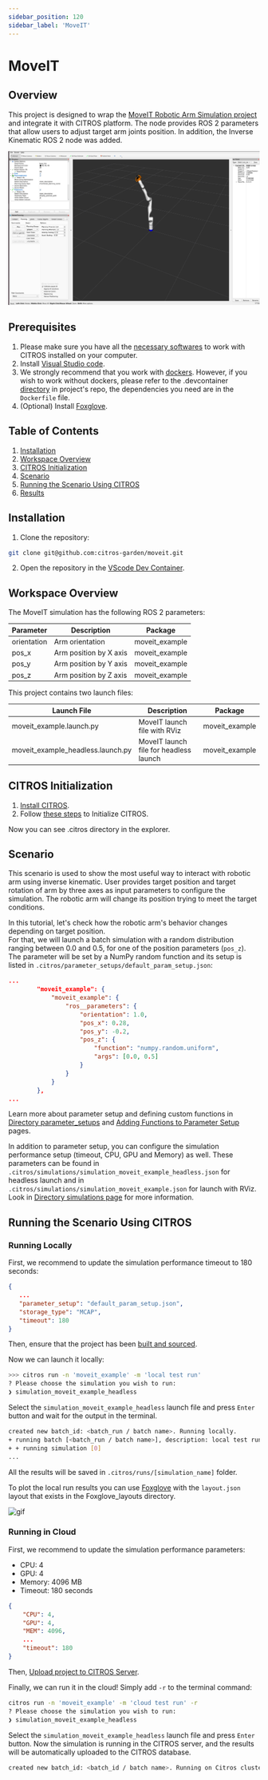 ```yaml
---
sidebar_position: 120
sidebar_label: 'MoveIT'
---
```



# MoveIT

## Overview
This project is designed to wrap the [MoveIT Robotic Arm Simulation project](https://moveit.picknik.ai/main/doc/tutorials/quickstart_in_rviz/quickstart_in_rviz_tutorial.html) and integrate it with CITROS platform. The node provides ROS 2 parameters that allow users to adjust target arm joints position. In addition, the Inverse Kinematic ROS 2 node was added.

![png](img/arm0.png "Arm")

## Prerequisites

1. Please make sure you have all the [necessary softwares](https://citros.io/doc/docs_tutorials/getting_started/#softwares-to-work-with-citros) to work with CITROS installed on your computer.
2. Install [Visual Studio code](https://code.visualstudio.com/download).
3. We strongly recommend that you work with [dockers](https://citros.io/doc/docs_tutorials/dockerfile_overview/). However, if you wish to work without dockers, please refer to the .devcontainer [directory](https://github.com/citros-garden/moveit/tree/main/.devcontainer) in project's repo, the dependencies you need are in the ```Dockerfile``` file.
4. (Optional) Install [Foxglove](https://docs.foxglove.dev/docs/introduction).

## Table of Contents
1. [Installation](#installation)
2. [Workspace Overview](#workspace-overview)
3. [CITROS Initialization](#citros-initialization)
4. [Scenario](#scenario)
5. [Running the Scenario Using CITROS](#running-the-scenario-using-citros)
6. [Results](#results)

## Installation
1. Clone the repository:
```bash
git clone git@github.com:citros-garden/moveit.git
```
2. Open the repository in the [VScode Dev Container](https://citros.io/doc/docs_tutorials/getting_started/#open-project-in-vscode-dev-container).

## Workspace Overview

The MoveIT simulation has the following ROS 2 parameters:

|Parameter	|Description |Package
|--|--|--
orientation		|Arm orientation 	|moveit_example
pos_x		|Arm position by X axis  	|moveit_example
pos_y		|Arm position by Y axis   |moveit_example
pos_z		|Arm position by Z axis   |moveit_example

This project contains two launch files: 

|Launch File	|Description |Package
|--|--|--
moveit_example.launch.py		|MoveIT launch file with RViz |moveit_example
moveit_example_headless.launch.py	|MoveIT launch file for headless launch |moveit_example


## CITROS Initialization

1. [Install CITROS](https://citros.io/doc/docs_tutorials/getting_started/#installation).
2. Follow [these steps](https://citros.io/doc/docs_tutorials/getting_started/#initialization) to Initialize CITROS.

Now you can see .citros directory in the explorer.

## Scenario
This scenario is used to show the most useful way to interact with robotic arm using inverse kinematic.
User provides target position and target rotation of arm by three axes as input parameters to configure the simulation. The robotic arm will change its position trying to meet the target conditions. 

In this tutorial, let's check how the robotic arm's behavior changes depending on target position. <br />
For that, we will launch a batch simulation with a random distribution ranging between 0.0 and 0.5, for one of the position parameters  (`pos_z`).
The parameter will be set by a NumPy random function and its  setup is listed in ```.citros/parameter_setups/default_param_setup.json```: <br/>

```json
...
        "moveit_example": {
            "moveit_example": {
                "ros__parameters": {
                    "orientation": 1.0,
                    "pos_x": 0.28,
                    "pos_y": -0.2,
                    "pos_z": {
                        "function": "numpy.random.uniform",
                        "args": [0.0, 0.5]
                    }
                }
            }
        },
...
```

Learn more about parameter setup and defining custom functions in [Directory parameter_setups](https://citros.io/doc/docs_cli/structure/citros_structure/#directory-parameter_setups) and [Adding Functions to Parameter Setup](https://citros.io/doc/docs_cli/configuration/config_params) pages.

In addition to parameter setup, you can configure the simulation performance setup (timeout, CPU, GPU and Memory) as well.
These parameters can be found in ```.citros/simulations/simulation_moveit_example_headless.json``` for headless launch and in ```.citros/simulations/simulation_moveit_example.json``` for launch with RViz. <br/>
Look in [Directory simulations page](https://citros.io/doc/docs_cli/structure/citros_structure#directory-simulations) for more information.

## Running the Scenario Using CITROS

### Running Locally

First, we recommend to update the simulation performance timeout to 180 seconds:

 ```json 
{
    ...
    "parameter_setup": "default_param_setup.json",
    "storage_type": "MCAP",
    "timeout": 180
}
 ```

Then, ensure that the project has been [built and sourced](https://citros.io/doc/docs_tutorials/getting_started/#build-the-project).<br/>

Now we can launch it locally:
```bash 
>>> citros run -n 'moveit_example' -m 'local test run'
? Please choose the simulation you wish to run:
❯ simulation_moveit_example_headless
```
Select the ```simulation_moveit_example_headless``` launch file and press ```Enter``` button and wait for the output in the terminal.

```bash
created new batch_id: <batch_run / batch name>. Running locally.
+ running batch [<batch_run / batch name>], description: local test run, repeating simulations: [1]
+ + running simulation [0]
...
```

All the results will be saved in ```.citros/runs/[simulation_name]``` folder.

To plot the local run results you can use [Foxglove](https://citros.io/doc/docs_tutorials/#visualization-with-foxglove) with the ```layout.json``` layout that exists in the Foxglove_layouts directory.

![gif](img/foxglove1.gif "Foxglove example")

### Running in Cloud

First, we recommend to update the simulation performance parameters:
- CPU: 4
- GPU: 4  
- Memory: 4096 MB
- Timeout: 180 seconds


```json
{
    "CPU": 4,
    "GPU": 4,
    "MEM": 4096,
    ...
    "timeout": 180
}
```

Then, [Upload project to CITROS Server](https://citros.io/doc/docs_tutorials/getting_started/#upload-to-citros-server). 

Finally, we can run it in the cloud! Simply add `-r` to the terminal command: 
```bash 
citros run -n 'moveit_example' -m 'cloud test run' -r
? Please choose the simulation you wish to run:
❯ simulation_moveit_example_headless
```

Select the ```simulation_moveit_example_headless``` launch file and press `Enter` button. Now the simulation is running in the CITROS server, and the results will be automatically uploaded to the CITROS database.

```bash
created new batch_id: <batch_id / batch name>. Running on Citros cluster. See https://citros.io/batch/<batch_id / batch name>.
```